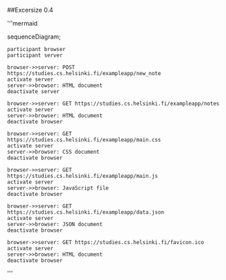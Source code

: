 
##Excersize 0.4

'''mermaid

sequenceDiagram;

    participant browser 
    participant server

    browser->>server: POST https://studies.cs.helsinki.fi/exampleapp/new_note
    activate server 
    server->>browser: HTML document 
    deactivate server

    browser->>server: GET https://studies.cs.helsinki.fi/exampleapp/notes
    activate server
    server->>browser: HTML document 
    deactivate browser

    browser->>server: GET https://studies.cs.helsinki.fi/exampleapp/main.css
    activate server
    server->>browser: CSS document 
    deactivate browser

    browser->>server: GET https://studies.cs.helsinki.fi/exampleapp/main.js
    activate server
    server->>browser: JavaScript file 
    deactivate browser

    browser->>server: GET https://studies.cs.helsinki.fi/exampleapp/data.json
    activate server
    server->>browser: JSON document 
    deactivate browser

    browser->>server: GET https://studies.cs.helsinki.fi/favicon.ico
    activate server
    server->>browser: HTML document 
    deactivate browser
'''





